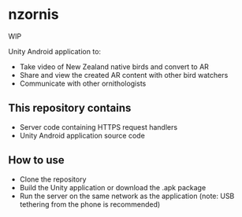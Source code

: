 # nzornis

WIP

Unity Android application to:
* Take video of New Zealand native birds and convert to AR
* Share and view the created AR content with other bird watchers
* Communicate with other ornithologists

## This repository contains
* Server code containing HTTPS request handlers
* Unity Android application source code

## How to use
* Clone the repository
* Build the Unity application or download the .apk package
* Run the server on the same network as the application (note: USB tethering from the phone is recommended)
